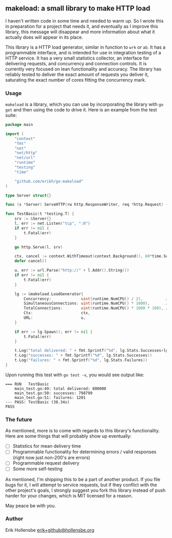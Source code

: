 ## makeload: a small library to make HTTP load

I haven't written code in some time and needed to warm up. So I wrote this in preparation for a project that needs it, and eventually as I improve this library, this message will disappear and more information about what it actually does will appear in its place.

This library is a HTTP load generator, similar in function to `wrk` or `ab`. It has a programmable interface, and is intended for use in integration testing of a HTTP service. It has a very small statistics collector, an interface for delivering requests, and concurrency and connection controls. It is currently very focused on lean functionality and accuracy. The library has reliably tested to deliver the exact amount of requests you deliver it, saturating the exact number of cores fitting the concurrency mark.

### Usage

`makeload` is a library, which you can use by incorporating the library with `go get` and then using the code to drive it. Here is an example from the test suite:

```go 
package main

import (
	"context"
	"fmt"
	"net"
	"net/http"
	"net/url"
	"runtime"
	"testing"
	"time"

	"github.com/erikh/go-makeload"
)

type Server struct{}

func (s *Server) ServeHTTP(rw http.ResponseWriter, req *http.Request) {}

func TestBasic(t *testing.T) {
	srv := &Server{}
	l, err := net.Listen("tcp", ":0")
	if err != nil {
		t.Fatal(err)
	}

	go http.Serve(l, srv)

	ctx, cancel := context.WithTimeout(context.Background(), 60*time.Second) // don't annoy the tester.
	defer cancel()

	u, err := url.Parse("http://" + l.Addr().String())
	if err != nil {
		t.Fatal(err)
	}

	lg := &makeload.LoadGenerator{
		Concurrency:             uint(runtime.NumCPU() / 2),          // give room for the server to work
		SimultaneousConnections: uint(runtime.NumCPU() * 1000),       // a very conservative value for modern processors
		TotalConnections:        uint(runtime.NumCPU() * 1000 * 100), // roughly spoken, 100k conns * cpu count for the battery
		Ctx:                     ctx,
		URL:                     u,
	}

	if err := lg.Spawn(); err != nil {
		t.Fatal(err)
	}

	t.Log("total delivered: " + fmt.Sprintf("%d", lg.Stats.Successes+lg.Stats.Failures))
	t.Log("successes: " + fmt.Sprintf("%d", lg.Stats.Successes))
	t.Log("failures: " + fmt.Sprintf("%d", lg.Stats.Failures))
}
```

Upon running this test with `go test -v`, you would see output like:

```
=== RUN   TestBasic
    main_test.go:49: total delivered: 800000
    main_test.go:50: successes: 798799
    main_test.go:51: failures: 1201
--- PASS: TestBasic (38.34s)
PASS
```

### The future

As mentioned, more is to come with regards to this library's functionality. Here are some things that will probably show up eventually:

- [ ] Statistics for mean delivery time
- [ ] Programmable functionality for determining errors / valid responses (right now just non-200's are errors)
- [ ] Programmable request delivery
- [ ] Some more self-testing

As mentioned, I'm shipping this to be a part of another product. If you file bugs for it, I will attempt to service requests, but if they conflict with the other project's goals, I strongly suggest you fork this library instead of push harder for your changes, which is MIT licensed for a reason.

May peace be with you.

### Author

Erik Hollensbe <erik+github@hollensbe.org>
